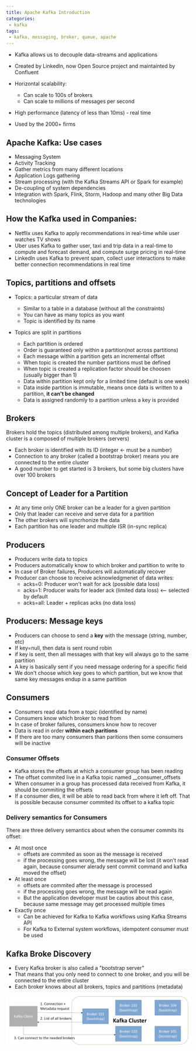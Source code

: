 ```yaml
---
title: Apache Kafka Introduction
categories:
 - kafka
tags:
 - kafka, messaging, broker, queue, apache
---
```



- Kafka allows us to decouple data-streams and applications
- Created by Linkedln, now Open Source project and maintainted by Confluent

- Horizontal scalability:
    - Can scale to 100s of brokers
    - Can scale to millions of messages per second
- High performance (latency of less than 10ms) - real time
- Used by the 2000+ firms


## Apache Kafka: Use cases

- Messaging System
- Activity Tracking
- Gather metrics from many different locations
- Application Logs gathering
- Stream processing (with the Kafka Streams API or Spark for example)
- De-coupling of system dependencies
- Integration with Spark, Flink, Storm, Hadoop and many other Big Data technologies

## How the Kafka used in Companies:

- Netflix uses Kafka to apply recommendations in real-time while user watches TV shows
- Uber uses Kafka to gather user, taxi and trip data in a real-time to compute and forecast demand, and compute surge pricing in real-time
- Linkedln uses Kafka to prevent spam, collect user interactions to make better connection recommendations in real time

## Topics, partitions and offsets

- Topics: a particular stream of data
    - Similar to a table in a database (without all the constraints)
    - You can have as many topics as you want
    - Topic is identified by its name

- Topics are split in partitions
    - Each partition is ordered
    - Order is guaranteed only within a partition(not across partitions)
    - Each message within a partition gets an incremental offset
    - When topic is created the number partitions must be defined
    - When topic is created a replication factor should be choosen (usually bigger than 1)
    - Data within partition kept only for a limited time (default is one week)
    - Data inside partition is immutable, means once data is written to a partition, **it can't be changed**
    - Data is assigned randomly to a partition unless a key is provided
    

## Brokers

Brokers hold the topics (distributed among multiple brokers), and Kafka cluster is a composed of multiple brokers (servers)

- Each broker is identified with its ID (integer <- must be a number)
- Connection to any broker (called a bootstrap broker) means you are connected to the entire cluster
- A good number to get started is 3 brokers, but some big clusters have over 100 brokers

## Concept of Leader for a Partition

- At any time only ONE broker can be a leader for a given partition
- Only that leader can receive and serve data for a partition
- The other brokers will syncrhonize the data
- Each partition has one leader and multiple ISR (in-sync replica)

## Producers

- Producers write data to topics
- Producers automatically know to which broker and partition to write to
- In case of Broker failures, Producers will automatically recover
- Producer can choose to receive acknowledgmenet of data writes:
    - acks=0: Producer won't wait for ack (possible data loss)
    - acks=1: Producer waits for leader ack (limited data loss) <-- selected by default
    - acks=all: Leader + replicas acks (no data loss)


## Producers: Message keys

- Producers can choose to send a **key** with the message (string, number, etc)
- If key=null, then data is sent round robin
- if key is sent, then all messages with that key will always go to the same partition
- A key is basically sent if you need message ordering for a specific field
- We don't choose which key goes to which partition, but we know that same key messages endup in a same partition

## Consumers

- Consumers read data from a topic (identified by name)
- Consumers know which broker to read from
- In case of broker failures, consumers know how to recover
- Data is read in order **within each paritions**
- If there are too many consumers than paritions then some consumers will be inactive

### Consumer Offsets

- Kafka stores the offsets at which a consumer group has been reading
- The offset commited live in a Kafka topic named __consumer_offsets
- When consumer in a group has processed data received from Kafka, it should be commiting the offsets
- If a consumer dies, it will be able to read back from where it left off. That is possible because consumer commited its offset to a kafka topic

### Delivery semantics for Consumers

There are three delivery semantics about when the consumer commits its offset:

- At most once
    - offsets are commited as soon as the message is received
    - if the processing goes wrong, the message will be lost (it won't read again, because consumer alerady sent commit command and kafka moved the offset)
- At least once
    - offsets are commited after the message is processed
    - if the processing goes wrong, the message will be read again
    - But the application developer must be cautios about this case, because same message may get processed multiple times
- Exactly once
    - Can be achieved for Kafka to Kafka workflows using Kafka Streams API
    - For Kafka to External system workflows, idempotent consumer must be used

## Kafka Broke Discovery

- Every Kafka broker is also called a "bootstrap server"
- That means that you only need to connect to one broker, and you will be connected to the entire cluster
- Each broker knows about all brokers, topics and partitions (metadata)

![img](/assets/2020/kafka/KafkaBrokerDiscovery.png)
